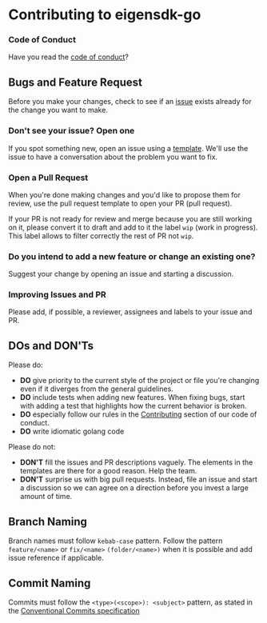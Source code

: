 # Contributing to eigensdk-go


### Code of Conduct

Have you read the [code of conduct](https://github.com/Layr-Labs/eigensdk-go/blob/main/CODE_OF_CONDUCT.md)?

## Bugs and Feature Request

Before you make your changes, check to see if an [issue](https://github.com/Layr-Labs/eigensdk-go/issues) exists already for the change you want to make.

### Don't see your issue? Open one

If you spot something new, open an issue using a [template](https://github.com/Layr-Labs/eigensdk-go/issues/new/choose). We'll use the issue to have a conversation about the problem you want to fix.

### Open a Pull Request

When you're done making changes and you'd like to propose them for review, use the pull request template to open your PR (pull request).

If your PR is not ready for review and merge because you are still working on it, please convert it to draft and add to it the label `wip` (work in progress). This label allows to filter correctly the rest of PR not `wip`. 

### Do you intend to add a new feature or change an existing one?

Suggest your change by opening an issue and starting a discussion.

### Improving Issues and PR

Please add, if possible, a reviewer, assignees and labels to your issue and PR.

## DOs and DON'Ts

Please do:

* **DO** give priority to the current style of the project or file you're changing even if it diverges from the general guidelines.
* **DO** include tests when adding new features. When fixing bugs, start with adding a test that highlights how the current behavior is broken.
* **DO** especially follow our rules in the [Contributing](https://github.com/Layr-Labs/eigensdk-go/blob/master/CODE_OF_CONDUCT.md#contributing) section of our code of conduct.
* **DO** write idiomatic golang code 

Please do not:

* **DON'T** fill the issues and PR descriptions vaguely. The elements in the templates are there for a good reason. Help the team. 
* **DON'T** surprise us with big pull requests. Instead, file an issue and start a discussion so we can agree on a direction before you invest a large amount of time.

## Branch Naming

Branch names must follow `kebab-case` pattern. Follow the pattern `feature/<name>` or `fix/<name>` `(folder/<name>)` when it is possible and add issue reference if applicable.

## Commit Naming

Commits must follow the `<type>(<scope>): <subject>` pattern, as stated in the [Conventional Commits specification](https://www.conventionalcommits.org/en/v1.0.0/)